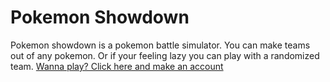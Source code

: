 # Pokemon Showdown 

Pokemon showdown is a pokemon battle simulator.
You can make teams out of any pokemon.
Or if your feeling lazy you can play with a randomized team.
[Wanna play? Click here and make an account](https://pokemonshowdown.com/)
